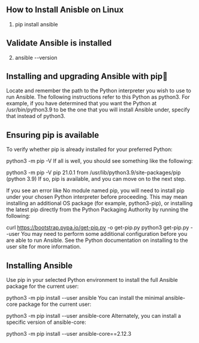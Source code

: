 ## How to Install Anisble on Linux
1. pip install ansible

## Validate Ansible is installed
2. ansible --version 

## Installing and upgrading Ansible with pip

Locate and remember the path to the Python interpreter you wish to use to run Ansible. The following instructions refer to this Python as python3. For example, if you have determined that you want the Python at /usr/bin/python3.9 to be the one that you will install Ansible under, specify that instead of python3.

## Ensuring pip is available
To verify whether pip is already installed for your preferred Python:

python3 -m pip -V
If all is well, you should see something like the following:

python3 -m pip -V
pip 21.0.1 from /usr/lib/python3.9/site-packages/pip (python 3.9)
If so, pip is available, and you can move on to the next step.

If you see an error like No module named pip, you will need to install pip under your chosen Python interpreter before proceeding. This may mean installing an additional OS package (for example, python3-pip), or installing the latest pip directly from the Python Packaging Authority by running the following:

curl https://bootstrap.pypa.io/get-pip.py -o get-pip.py
python3 get-pip.py --user
You may need to perform some additional configuration before you are able to run Ansible. See the Python documentation on installing to the user site for more information.

## Installing Ansible
Use pip in your selected Python environment to install the full Ansible package for the current user:

python3 -m pip install --user ansible
You can install the minimal ansible-core package for the current user:

python3 -m pip install --user ansible-core
Alternately, you can install a specific version of ansible-core:

python3 -m pip install --user ansible-core==2.12.3
